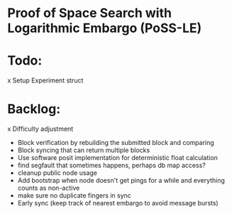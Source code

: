 # Proof of Space Search with Logarithmic Embargo (PoSS-LE)

# Todo:
x Setup Experiment struct

# Backlog:
x Difficulty adjustment
- Block verification by rebuilding the submitted block and comparing
- Block syncing that can return multiple blocks
- Use software posit implementation for deterministic float calculation
- find segfault that sometimes happens, perhaps db map access?
- cleanup public node usage
- Add bootstrap when node doesn't get pings for a while and everything counts as non-active
- make sure no duplicate fingers in sync
- Early sync (keep track of nearest embargo to avoid message bursts)